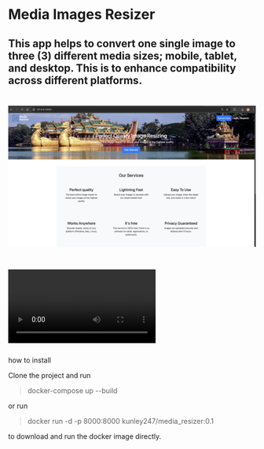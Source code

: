 # Media Images Resizer

## This app helps to convert one single image to three (3) different media sizes; mobile, tablet, and desktop. This is to enhance compatibility across different platforms. 

# ![Dashboard](https://github.com/cybercoded/media_resizer/blob/main/dashboard.png) 


# ![Video](https://github.com/cybercoded/media_resizer/blob/main/screenshots/Screen-Recording.mov) 


how to install

Clone the project and run

> docker-compose up --build


or run

> docker run -d -p 8000:8000 kunley247/media_resizer:0.1

to download and run the docker image directly.